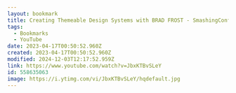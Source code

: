 ```yaml
---
layout: bookmark
title: Creating Themeable Design Systems with BRAD FROST - SmashingConf San Francisco 2022
tags:
  - Bookmarks
  - YouTube
date: 2023-04-17T00:50:52.960Z
created: 2023-04-17T00:50:52.960Z
modified: 2024-12-03T12:17:52.959Z
link: https://www.youtube.com/watch?v=JbxKTBvSLeY
id: 558635063
image: https://i.ytimg.com/vi/JbxKTBvSLeY/hqdefault.jpg
---
```

